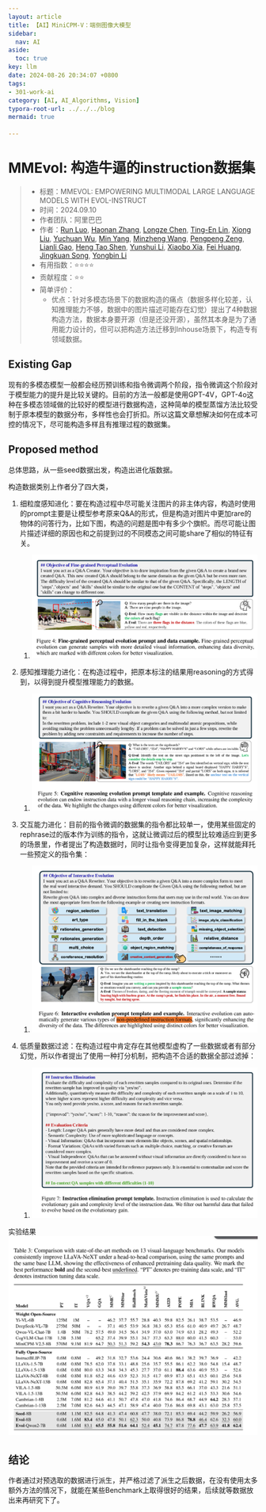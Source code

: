 ```yaml
---
layout: article
title: 【AI】MiniCPM-V：端侧图像大模型
sidebar:
  nav: AI
aside:
  toc: true
key: llm
date: 2024-08-26 20:34:07 +0800
tags:
- 301-work-ai
category: [AI, AI_Algorithms, Vision]
typora-root-url: ../../../blog
mermaid: true

---
```

# MMEvol: 构造牛逼的instruction数据集

> - 标题：MMEVOL: EMPOWERING MULTIMODAL LARGE LANGUAGE MODELS WITH EVOL-INSTRUCT
> - 时间：2024.09.10
> - 作者团队：阿里巴巴
> - 作者：[Run Luo](https://arxiv.org/search/cs?searchtype=author&query=Luo,+R), [Haonan Zhang](https://arxiv.org/search/cs?searchtype=author&query=Zhang,+H), [Longze Chen](https://arxiv.org/search/cs?searchtype=author&query=Chen,+L), [Ting-En Lin](https://arxiv.org/search/cs?searchtype=author&query=Lin,+T), [Xiong Liu](https://arxiv.org/search/cs?searchtype=author&query=Liu,+X), [Yuchuan Wu](https://arxiv.org/search/cs?searchtype=author&query=Wu,+Y), [Min Yang](https://arxiv.org/search/cs?searchtype=author&query=Yang,+M), [Minzheng Wang](https://arxiv.org/search/cs?searchtype=author&query=Wang,+M), [Pengpeng Zeng](https://arxiv.org/search/cs?searchtype=author&query=Zeng,+P), [Lianli Gao](https://arxiv.org/search/cs?searchtype=author&query=Gao,+L), [Heng Tao Shen](https://arxiv.org/search/cs?searchtype=author&query=Shen,+H+T), [Yunshui Li](https://arxiv.org/search/cs?searchtype=author&query=Li,+Y), [Xiaobo Xia](https://arxiv.org/search/cs?searchtype=author&query=Xia,+X), [Fei Huang](https://arxiv.org/search/cs?searchtype=author&query=Huang,+F), [Jingkuan Song](https://arxiv.org/search/cs?searchtype=author&query=Song,+J), [Yongbin Li](https://arxiv.org/search/cs?searchtype=author&query=Li,+Y)
> - 有用指数：⭐️⭐️⭐️⭐️
> - 贡献程度：⭐️⭐️
> - 简单评价：
>   - 优点：针对多模态场景下的数据构造的痛点（数据多样化较差，认知推理能力不够，数据中的图片描述可能存在幻觉）提出了4种数据构造方法，数据本身要开源（但是还没开源），虽然其本身是为了通用能力设计的，但可以把构造方法迁移到Inhouse场景下，构造专有领域数据。

## Existing Gap

现有的多模态模型一般都会经历预训练和指令微调两个阶段，指令微调这个阶段对于模型能力的提升是比较关键的。目前的方法一般都是使用GPT-4V，GPT-4o这种在多模态领域做的比较好的模型进行数据构造，这种简单的模型蒸馏方法比较受制于原本模型的数据分布，多样性也会打折扣。所以这篇文章想解决如何在成本可控的情况下，尽可能构造多样且有推理过程的数据集。

## Proposed method

总体思路，从一些seed数据出发，构造出进化版数据。

构造数据类别上作者分了四大类，

1. 细粒度感知进化：要在构造过程中尽可能关注图片的非主体内容，构造时使用的prompt主要是让模型参考原来Q&A的形式，但是构造对图片中更加rare的物体的问答行为，比如下图，构造的问题是图中有多少个旗帜。而尽可能让图片描述详细的原因也和之前提到过的不同模态之间可能share了相似的特征有关。
   1. ![image-20240912211554992](/assets/images/image-20240912211554992.png)

2. 感知推理能力进化：在构造过程中，把原本标注的结果用reasoning的方式得到，以得到提升模型推理能力的数据。
   1. ![image-20240912221042401](/assets/images/image-20240912221042401.png)

3. 交互能力进化：目前的指令微调的数据集的指令都比较单一，使用某些固定的rephrase过的版本作为训练的指令，这就让微调过后的模型比较难适应到更多的场景里，作者提出了构造数据时，同时让指令变得更加复杂，这样就能拜托一些预定义的指令集：
   1. ![image-20240912221530930](/assets/images/image-20240912221530930.png)

4. 低质量数据过滤：在构造过程中肯定存在其他模型虚构了一些数据或者有部分幻觉，所以作者提出了使用一种打分机制，把构造不合适的数据全部过滤掉：
   1. ![image-20240912221845704](/assets/images/image-20240912221845704.png)



实验结果![image-20240912222000710](/assets/images/image-20240912222000710.png)



## 结论

作者通过对预选取的数据进行派生，并严格过滤了派生之后数据，在没有使用太多额外方法的情况下，就能在某些Benchmark上取得很好的结果，后续就等数据放出来再研究下了。
